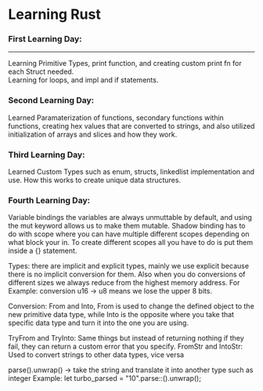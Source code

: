 # Learning Rust <strr>

### First Learning Day: 
-----------------------------------------------------------------------------
Learning Primitive Types, print function, and creating custom print fn for each Struct needed. 
<br>
Learning for loops, and impl and if statements.

### Second Learning Day:
Learned Paramaterization of functions, secondary functions within functions, creating hex values that are converted to strings, and also utilized initialization of arrays and slices and how they work.

### Third Learning Day:
Learned Custom Types such as enum, structs, linkedlist implementation and use. How this works to create unique data structures. 

### Fourth Learning Day:
Variable bindings the variables are always unmuttable by default, and using the mut keyword allows us to make them mutable. Shadow binding has to do with scope where you can have multiple different scopes depending on what block your in. To create different scopes all you have to do is put them inside a {} statement.

Types: there are implicit and explicit types, mainly we use explicit because there is no implicit conversion for them. Also when you do conversions of different sizes we always reduce from the highest memory address. 
For Example: conversion u16 -> u8 means we lose the upper 8 bits.

Conversion: From and Into, From is used to change the defined object to the new primitive data type, while Into is the opposite where you take that specific data type and turn it into the one you are using. 

TryFrom and TryInto: Same things but instead of returning nothing if they fail, they can return a custom error that you specify.
FromStr and IntoStr: Used to convert strings to other data types, vice versa

parse().unwrap() -> take the string and translate it into another type such as integer
Example: let turbo_parsed = "10".parse::<i32>().unwrap();